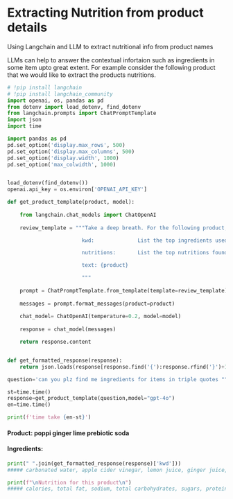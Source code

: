 # Extracting Nutrition from product details

Using Langchain and LLM to extract nutritional info from product names



LLMs can help to answer the contextual infortaion such as ingredients in some item upto great extent. For example consider the following product that we would like to extract the products nutritions.

```python
# !pip install langchain
# !pip install langchain_community
import openai, os, pandas as pd
from dotenv import load_dotenv, find_dotenv
from langchain.prompts import ChatPromptTemplate
import json
import time

import pandas as pd
pd.set_option('display.max_rows', 500)
pd.set_option('display.max_columns', 500)
pd.set_option('display.width', 1000)
pd.set_option('max_colwidth', 1000)


load_dotenv(find_dotenv())
openai.api_key = os.environ['OPENAI_API_KEY']

def get_product_template(product, model):
    
    from langchain.chat_models import ChatOpenAI
    
    review_template = """Take a deep breath. For the following product, extract the following information and output as python dictionary:

                        kwd:              List the top ingredients used to make this product.

                        nutritions:       List the top nutritions found in this product.

                        text: {product}

                        """
        
    prompt = ChatPromptTemplate.from_template(template=review_template)
    
    messages = prompt.format_messages(product=product)
    
    chat_model= ChatOpenAI(temperature=0.2, model=model)
    
    response = chat_model(messages)

    return response.content


def get_formatted_response(response):
    return json.loads(response[response.find('{'):response.rfind('}')+1])

question='can you plz find me ingredients for items in triple quotes """poppi ginger lime prebiotic soda""" '

st=time.time()
response=get_product_template(question,model="gpt-4o")
en=time.time()

print(f'time take {en-st}')

```
#### Product: poppi ginger lime prebiotic soda

#### Ingredients: 
```python
print(" ".join(get_formatted_response(response)['kwd']))
##### carbonated water, apple cider vinegar, lemon juice, ginger juice, lime juice, organic cane sugar, natural flavors, stevia

print(f"\nNutrition for this product\n")
##### calories, total fat, sodium, total carbohydrates, sugars, protein
```
